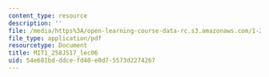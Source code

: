 ```yaml
---
content_type: resource
description: ''
file: /media/https%3A/open-learning-course-data-rc.s3.amazonaws.com/1-258j-public-transportation-systems-spring-2017/54e681bdddcefd40e0d75573d2274267_MIT1_258JS17_lec06.pdf
file_type: application/pdf
resourcetype: Document
title: MIT1_258JS17_lec06
uid: 54e681bd-ddce-fd40-e0d7-5573d2274267
---
```

